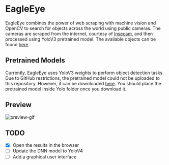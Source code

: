 # EagleEye
EagleEye combines the power of web scraping with machine vision and OpenCV to search for objects across the world using public cameras. The cameras are scraped from the internet, courtesy of [Insecam](www.insecam.org), and then processed using YoloV3 pretrained model. The available objects can be found [here](https://github.com/pjreddie/darknet/blob/master/data/coco.names).

## Pretrained Models
Currently, EagleEye uses YoloV3 weights to perform object detection tasks. Due to GitHub restrictions, the pretrained model could not be uploaded to this repository. However, it can be downloaded [here](https://pjreddie.com/media/files/yolov3.weights). You should place the pretrained model inside Yolo folder once you download it.

## Preview
![preview-gif](examples/preview.gif)

## TODO
- [X] Open the results in the browser
- [ ] Update the DNN model to YoloV4
- [ ] Add a graphical user interface
